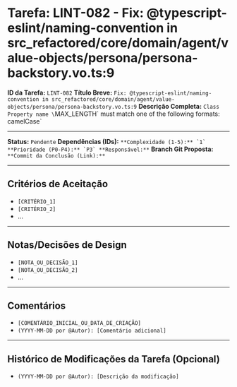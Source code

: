 # Tarefa: LINT-082 - Fix: @typescript-eslint/naming-convention in src_refactored/core/domain/agent/value-objects/persona/persona-backstory.vo.ts:9

**ID da Tarefa:** `LINT-082`
**Título Breve:** `Fix: @typescript-eslint/naming-convention in src_refactored/core/domain/agent/value-objects/persona/persona-backstory.vo.ts:9`
**Descrição Completa:**
`Class Property name \`MAX_LENGTH\` must match one of the following formats: camelCase`

---

**Status:** `Pendente`
**Dependências (IDs):** ``
**Complexidade (1-5):** `1`
**Prioridade (P0-P4):** `P3`
**Responsável:** ``
**Branch Git Proposta:** ``
**Commit da Conclusão (Link):** ``

---

## Critérios de Aceitação
- `[CRITÉRIO_1]`
- `[CRITÉRIO_2]`
- ...

---

## Notas/Decisões de Design
- `[NOTA_OU_DECISÃO_1]`
- `[NOTA_OU_DECISÃO_2]`
- ...

---

## Comentários
- `[COMENTÁRIO_INICIAL_OU_DATA_DE_CRIAÇÃO]`
- `(YYYY-MM-DD por @Autor): [Comentário adicional]`

---

## Histórico de Modificações da Tarefa (Opcional)
- `(YYYY-MM-DD por @Autor): [Descrição da modificação]`
